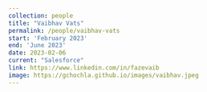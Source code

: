 ```yaml
---
collection: people
title: "Vaibhav Vats"
permalink: /people/vaibhav-vats
start: 'February 2023'
end: 'June 2023'
date: 2023-02-06
current: "Salesforce"
link: https://www.linkedin.com/in/fazevaib
image: https://gchochla.github.io/images/vaibhav.jpeg
---
```

